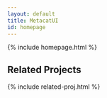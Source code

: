 ```yaml
---
layout: default
title: MetacatUI
id: homepage
---
```


{% include homepage.html %}

<h2>Related Projects</h2>

{% include related-proj.html %}
